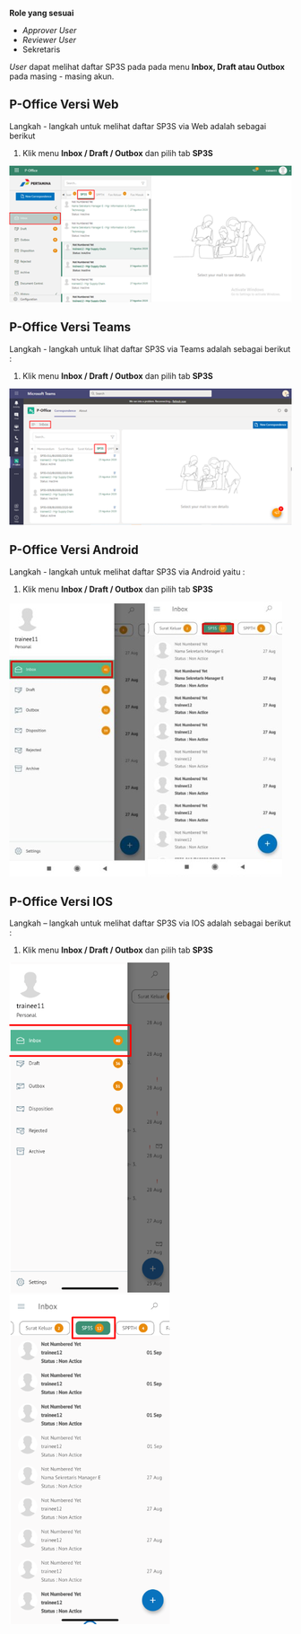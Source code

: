 **Role yang sesuai**

- *Approver User*
- *Reviewer User*
- Sekretaris

*User* dapat melihat daftar SP3S pada pada menu **Inbox, Draft atau Outbox** pada masing - masing akun.

## **P-Office Versi Web**

Langkah - langkah untuk melihat daftar SP3S via Web adalah sebagai berikut

1. Klik menu **Inbox / Draft / Outbox** dan pilih tab **SP3S**

![gambar](SP3S/SP3S_Web/SP01.png)

## **P-Office Versi Teams**

Langkah - langkah untuk lihat daftar SP3S via Teams adalah sebagai berikut :

1.	Klik menu **Inbox / Draft / Outbox** dan pilih tab **SP3S**

![gambar](SP3S/SP3S_Teams/SP3S01.png)

## **P-Office Versi Android**

Langkah - langkah untuk melihat daftar SP3S via Android yaitu :

1. Klik menu **Inbox / Draft / Outbox** dan pilih tab **SP3S**

![gambar](SP3S/SP3S_Android/DaftarSP3S/A01.jpg) ![gambar](SP3S/SP3S_Android/DaftarSP3S/A02.jpg) 

## **P-Office Versi IOS**

Langkah – langkah untuk melihat daftar SP3S via IOS adalah sebagai berikut :

1.	Klik menu **Inbox / Draft / Outbox** dan pilih tab **SP3S**

![gambar](SP3S/SP3S_IOS/SP3S-1.1.png) ![gambar](SP3S/SP3S_IOS/SP3S-1.2.png)